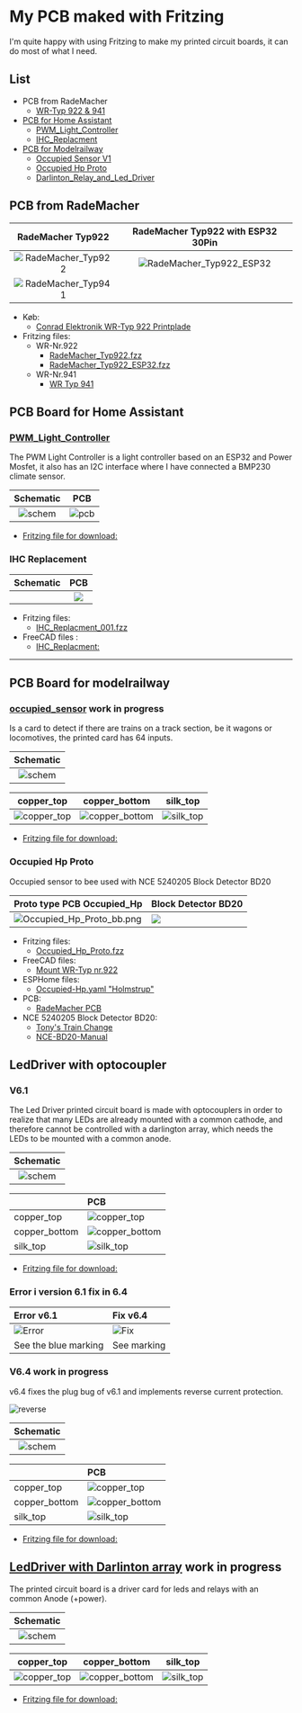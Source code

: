 # My PCB maked with Fritzing

I'm quite happy with using Fritzing to make my printed circuit boards, it can do most of what I need.

## List

* PCB from RadeMacher
  * [WR-Typ 922 & 941](README.md#pcb-from-rademacher)
* [PCB for Home Assistant](./README.md#pcb-board-for-home-assistant)
  * [PWM_Light_Controller](./README.md#pwm_light_controller)
  * [IHC_Replacment](./README.md#ihc-replacement)
* [PCB for Modelrailway](./README.md#pcb-board-for-modelrailway)
  * [Occupied Sensor V1](./README.md#occupied_sensor-work-in-progress)
  * [Occupied Hp Proto](./README.md#occupied-hp-proto)
  * [Darlinton_Relay_and_Led_Driver](./README.md#leddriver-with-darlinton-array-work-in-progress)

## PCB from RadeMacher

|RadeMacher Typ922|RadeMacher Typ922 with ESP32 30Pin|
|:---:|:---:|
|![RadeMacher_Typ922](./RadeMacher_WR-Typ-922/Images/RadeMacher_Typ922_bb.png)|![RadeMacher_Typ922_ESP32](./RadeMacher_WR-Typ-922/Images/RadeMacher_Typ922_ESP32_bb.png)|
|![RadeMacher_Typ941](./RadeMacher_WR-Typ-922/Images/image.jpg)||

* Køb:
  * [Conrad Elektronik WR-Typ 922 Printplade](https://www.conradelektronik.dk/da/p/rademacher-wr-typ-922-printplade-til-eksperimenter-haardt-papir-l-x-b-160-mm-x-100-mm-35-m-rastermaal-2-54-mm-indhold-521214.html)
* Fritzing files:
  * WR-Nr.922
    * [RadeMacher_Typ922.fzz](./RadeMacher_WR-Typ-922/RadeMacher_Typ922.fzz)
    * [RadeMacher_Typ922_ESP32.fzz](./RadeMacher_WR-Typ-922/RadeMacher_Typ922_ESP32.fzz)
  * WR-Nr.941
    * [WR Typ 941](https://www.conradelektronik.dk/da/p/rademacher-wr-typ-941-europrintplade-epoxyd-l-x-b-160-mm-x-100-mm-35-m-rastermaal-2-54-mm-indhold-1-stk-529568.html)


## PCB Board for Home Assistant

### [PWM_Light_Controller](./PWM_Light_Controller/PWM_Light_Controler_v1_3/PWM_Light_Controler_v1_3.fzz)

The PWM Light Controller is a light controller based on an ESP32 and Power Mosfet, it also has an I2C interface where I have connected a BMP230 climate sensor.

|Schematic|PCB|
|:---:|:---:|
|![schem](./PWM_Light_Controller/PWM_Light_Controler_v1_3/PWM_Light_Controler_v1_3_schem.png)|![pcb](./PWM_Light_Controller/PWM_Light_Controler_v1_3/PWM_Light_Controler_v1_3_pcb.png)||

* [Fritzing file for download:](./PWM_Light_Controller/PWM_Light_Controler_v1_3/PWM_Light_Controler_v1_3.fzz)

### IHC Replacement

|Schematic|PCB|
|:---:|:---:|
||![](./IHC_Replacment/Images/IHC_Replacment_001_pcb.png)

* Fritzing files:
  * [IHC_Replacment_001.fzz](./IHC_Replacment/IHC_Replacment_001.fzz)
* FreeCAD files :
  * [IHC_Replacment:](https://github.com/sekt1953/FreeCAD/blob/main/README.md#ihc-replacement)
<hr>

## PCB Board for modelrailway

### [occupied_sensor](./occupied_sensor/) work in progress

Is a card to detect if there are trains on a track section, be it wagons or locomotives, the printed card has 64 inputs.

|Schematic|
|:---:|
|![schem](./occupied_sensor/v1/occupied_sensor_schem.png)|

|copper_top|copper_bottom|silk_top|
|:---:|:---:|:---:|
|![copper_top](./occupied_sensor/v1/svg/occupied_sensor_etch_copper_top.svg)|![copper_bottom](./occupied_sensor/v1/svg/occupied_sensor_etch_copper_bottom.svg)|![silk_top](./occupied_sensor/v1/svg/occupied_sensor_etch_silk_top.svg)|

* [Fritzing file for download:](./occupied_sensor/v1/occupied_sensor.fzz)

### Occupied Hp Proto

Occupied sensor to bee used with NCE 5240205 Block Detector BD20

|Proto type PCB Occupied_Hp|Block Detector BD20|
|:---|:---|
|![Occupied_Hp_Proto_bb.png](./occupied_sensor/Occupied-Hp/Images/Occupied_Hp_Proto_bb.png)|![](./occupied_sensor/Occupied-Hp/Images/nce_bd20.jpg)

* Fritzing files:
  * [Occupied_Hp_Proto.fzz](./occupied_sensor/Occupied-Hp/Occupied_Hp_Proto.fzz)
* FreeCAD files:
  * [Mount WR-Typ nr.922](https://github.com/sekt1953/FreeCAD/tree/main#mount-for-wr-typ-922-pcb)
* ESPHome files:
  * [Occupied-Hp.yaml "Holmstrup"](https://github.com/sekt1953/OMJK?tab=readme-ov-file#esphome)
* PCB:
  * [RadeMacher PCB](./README.md#pcb-from-rademacher)
* NCE 5240205 Block Detector BD20:
  * [Tony's Train Change](https://tonystrains.com/product/nce-5240205-block-detector-bd20)
  * [NCE-BD20-Manual](https://www.dccconcepts.com/manual/nce-owners-manual-bd20-block-detector/nce-bd20-manual-2/)

## LedDriver with optocoupler

### V6.1

The Led Driver printed circuit board is made with optocouplers in order to realize that many LEDs are already mounted with a common cathode, and therefore cannot be controlled with a darlington array, which needs the LEDs to be mounted with a common anode.

|Schematic|
|:---:|
|![schem](./LedDriver/v6.1/png/Skærmbillede%20fra%202023-11-05%2021-52-42.png)|

||PCB|
|:---|:---|
|copper_top|![copper_top](./LedDriver/v6.1/svg/PCB-LedDriver-V6.1_etch_copper_top.svg)|
|copper_bottom|![copper_bottom](./LedDriver/v6.1/svg/PCB-LedDriver-V6.1_etch_copper_bottom.svg)|
|silk_top|![silk_top](./LedDriver/v6.1/svg/PCB-LedDriver-V6.1_etch_silk_top.svg)|

* [Fritzing file for download:](./LedDriver/v6.1/PCB-LedDriver-V6.1.fzz)

### Error i version 6.1 fix in 6.4

|Error v6.1|Fix v6.4|
|:---|:---|
|![Error](./LedDriver/v6.1/png/PCB-Error-V6.1_schem.png)|![Fix](./LedDriver/v6.1/png/PCB-Fix-V6.4_schem.png)
|See the blue marking|See marking|

### V6.4 work in progress

v6.4 fixes the plug bug of v6.1 and implements reverse current protection.

![reverse](./LedDriver/ReverseProtection/Reverseprotection%20_schem.png)

|Schematic|
|:---:|
|![schem](./LedDriver/v6.4/png/PCB-LedDriver-V6.4_schem.png)|

||PCB|
|:---|:---|
|copper_top|![copper_top](./LedDriver/v6.4/svg/PCB-LedDriver-V6.4_etch_copper_top.svg)|
|copper_bottom|![copper_bottom](./LedDriver/v6.4/svg/PCB-LedDriver-V6.4_etch_copper_bottom.svg)|
|silk_top|![silk_top](./LedDriver/v6.4/svg/PCB-LedDriver-V6.4_etch_silk_top.svg)|

* [Fritzing file for download:](./LedDriver/v6.4/PCB-LedDriver-V6.4.fzz)

## [LedDriver with Darlinton array](./Darlinton_Relay_and_Led_Driver/) work in progress

The printed circuit board is a driver card for leds and relays with an common Anode (+power).

|Schematic|
|:---:|
|![schem](./Darlinton_Relay_and_Led_Driver/png/PCF8574_ULN2803_schem.png)|

|copper_top|copper_bottom|silk_top|
|:---:|:---:|:---:|
|![copper_top](./Darlinton_Relay_and_Led_Driver/svg/PCF8574_ULN2803_etch_copper_top.svg)|![copper_bottom](./Darlinton_Relay_and_Led_Driver/svg/PCF8574_ULN2803_etch_copper_bottom.svg)|![silk_top](./Darlinton_Relay_and_Led_Driver/svg/PCF8574_ULN2803_etch_silk_top.svg)|

* [Fritzing file for download:](./Darlinton_Relay_and_Led_Driver/PCF8574_ULN2803.fzz)